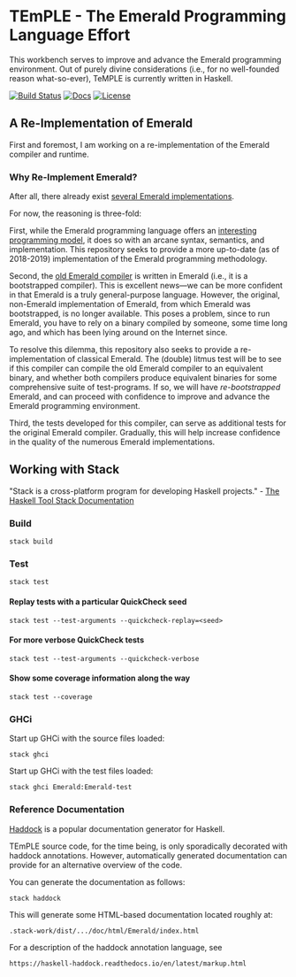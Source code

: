 # TEmPLE - The Emerald Programming Language Effort

This workbench serves to improve and advance the Emerald programming
environment. Out of purely divine considerations (i.e., for no
well-founded reason what-so-ever), TeMPLE is currently written in
Haskell.

[![Build Status](https://travis-ci.org/emerald/TEmPLE.svg?branch=master)](https://travis-ci.org/emerald/TEmPLE)
[![Docs](https://readthedocs.org/projects/emerald-temple/badge/?version=latest)](https://emerald-temple.readthedocs.io/en/latest/)
[![License](https://img.shields.io/badge/License-BSD%203--Clause-blue.svg)](LICENSE)

## A Re-Implementation of Emerald

First and foremost, I am working on a re-implementation of the Emerald
compiler and runtime.

### Why Re-Implement Emerald?

After all, there already exist [several Emerald
implementations](https://github.com/emerald/src-versions/).

For now, the reasoning is three-fold:

First, while the Emerald programming language offers an [interesting
programming model](https://learn-emerald.org/docs/methodology.html),
it does so with an arcane syntax, semantics, and implementation. This
repository seeks to provide a more up-to-date (as of 2018-2019)
implementation of the Emerald programming methodology.

Second, the [old Emerald
compiler](https://github.com/emerald/old-emerald) is written in
Emerald (i.e., it is a bootstrapped compiler). This is excellent
news—we can be more confident in that Emerald is a truly
general-purpose language. However, the original, non-Emerald
implementation of Emerald, from which Emerald was bootstrapped, is no
longer available. This poses a problem, since to run Emerald, you have
to rely on a binary compiled by someone, some time long ago, and which
has been lying around on the Internet since.

To resolve this dilemma, this repository also seeks to provide a
re-implementation of classical Emerald. The (double) litmus test will
be to see if this compiler can compile the old Emerald compiler to an
equivalent binary, and whether both compilers produce equivalent
binaries for some comprehensive suite of test-programs. If so, we will
have *re-bootstrapped* Emerald, and can proceed with confidence to
improve and advance the Emerald programming environment.

Third, the tests developed for this compiler, can serve as additional
tests for the original Emerald compiler. Gradually, this will help
increase confidence in the quality of the numerous Emerald
implementations.

## Working with Stack

"Stack is a cross-platform program for developing Haskell projects." -
[The Haskell Tool Stack
Documentation](https://docs.haskellstack.org/en/stable/README/)

### Build

    stack build

### Test

    stack test

#### Replay tests with a particular QuickCheck seed

    stack test --test-arguments --quickcheck-replay=<seed>

#### For more verbose QuickCheck tests

    stack test --test-arguments --quickcheck-verbose

#### Show some coverage information along the way

    stack test --coverage

### GHCi

Start up GHCi with the source files loaded:

    stack ghci

Start up GHCi with the test files loaded:

    stack ghci Emerald:Emerald-test

### Reference Documentation

[Haddock](https://www.haskell.org/haddock/) is a popular documentation
generator for Haskell.

TEmPLE source code, for the time being, is only sporadically decorated
with haddock annotations. However, automatically generated
documentation can provide for an alternative overview of the code.

You can generate the documentation as follows:

    stack haddock

This will generate some HTML-based documentation located roughly at:

    .stack-work/dist/.../doc/html/Emerald/index.html

For a description of the haddock annotation language, see

    https://haskell-haddock.readthedocs.io/en/latest/markup.html
